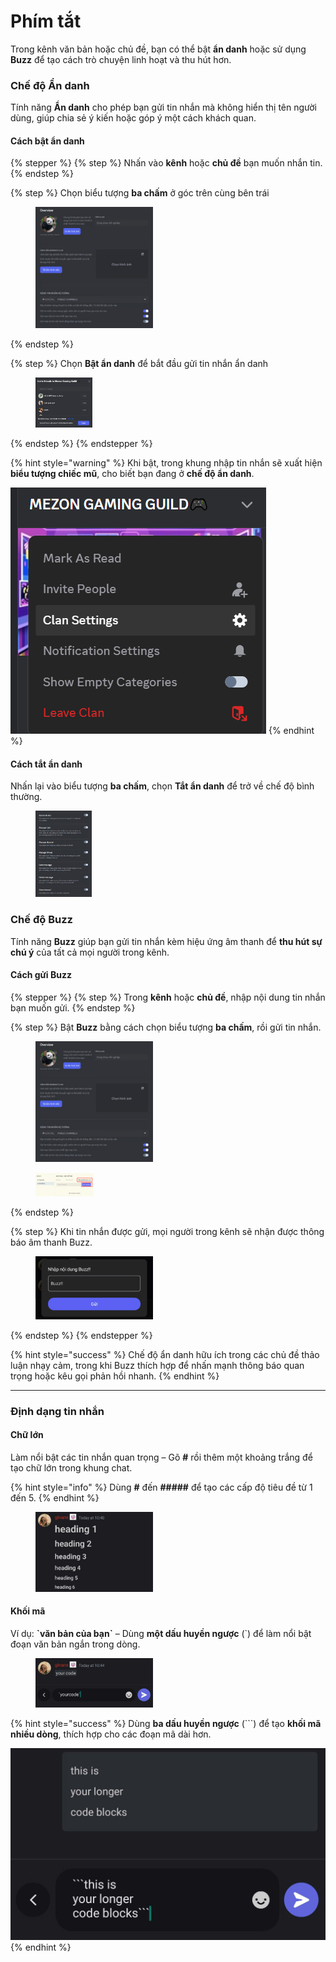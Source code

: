 # Phím tắt

Trong kênh văn bản hoặc chủ đề, bạn có thể bật **ẩn danh** hoặc sử dụng **Buzz** để tạo cách trò chuyện linh hoạt và thu hút hơn.

### **Chế độ Ẩn danh**

Tính năng **Ẩn danh** cho phép bạn gửi tin nhắn mà không hiển thị tên người dùng, giúp chia sẻ ý kiến hoặc góp ý một cách khách quan.

#### **Cách bật ẩn danh**

{% stepper %}
{% step %}
Nhấn vào **kênh** hoặc **chủ đề** bạn muốn nhắn tin.
{% endstep %}

{% step %}
Chọn biểu tượng **ba chấm** ở góc trên cùng bên trái

<div align="left"><figure><img src="../.gitbook/assets/image (118).png" alt="" width="188"><figcaption></figcaption></figure></div>
{% endstep %}

{% step %}
Chọn **Bật ẩn danh** để bắt đầu gửi tin nhắn ẩn danh

<div align="left"><figure><img src="../.gitbook/assets/image (116).png" alt="" width="91"><figcaption></figcaption></figure></div>
{% endstep %}
{% endstepper %}

{% hint style="warning" %}
Khi bật, trong khung nhập tin nhắn sẽ xuất hiện **biểu tượng chiếc mũ**, cho biết bạn đang ở **chế độ ẩn danh**.

![](<../.gitbook/assets/image (117).png>)
{% endhint %}

#### **Cách tắt ẩn danh**

Nhấn lại vào biểu tượng **ba chấm**, chọn **Tắt ẩn danh** để trở về chế độ bình thường.

<div align="left"><figure><img src="../.gitbook/assets/image (119).png" alt="" width="90"><figcaption></figcaption></figure></div>

### **Chế độ Buzz**

Tính năng **Buzz** giúp bạn gửi tin nhắn kèm hiệu ứng âm thanh để **thu hút sự chú ý** của tất cả mọi người trong kênh.

#### **Cách gửi Buzz**

{% stepper %}
{% step %}
Trong **kênh** hoặc **chủ đề**, nhập nội dung tin nhắn bạn muốn gửi.
{% endstep %}

{% step %}
Bật **Buzz** bằng cách chọn biểu tượng **ba chấm**, rồi gửi tin nhắn.

<div align="left"><figure><img src="../.gitbook/assets/image (118).png" alt="" width="188"><figcaption></figcaption></figure></div>

<div align="left"><figure><img src="../.gitbook/assets/image (121).png" alt="" width="93"><figcaption></figcaption></figure></div>
{% endstep %}

{% step %}
Khi tin nhắn được gửi, mọi người trong kênh sẽ nhận được thông báo âm thanh Buzz.

<div align="left"><figure><img src="../.gitbook/assets/z7102032441578_e1fbb7dfc970c3799685dfcc9940f104.jpg" alt="" width="188"><figcaption></figcaption></figure></div>
{% endstep %}
{% endstepper %}

{% hint style="success" %}
Chế độ ẩn danh hữu ích trong các chủ đề thảo luận nhạy cảm, trong khi Buzz thích hợp để nhấn mạnh thông báo quan trọng hoặc kêu gọi phản hồi nhanh.
{% endhint %}

***

### Định dạng tin nhắn

#### **Chữ lớn**

Làm nổi bật các tin nhắn quan trọng – Gõ **#** rồi thêm một khoảng trắng để tạo chữ lớn trong khung chat.

{% hint style="info" %}
Dùng **#** đến **#####** để tạo các cấp độ tiêu đề từ 1 đến 5.
{% endhint %}

<div align="left"><figure><img src="../.gitbook/assets/z7110835432520_a6e35a9345e96c864c0e2afbd01f1e00.jpg" alt="" width="188"><figcaption></figcaption></figure></div>

#### **Khối mã**

Ví dụ: **\`văn bản của bạn\`** – Dùng **một dấu huyền ngược** (\`) để làm nổi bật đoạn văn bản ngắn trong dòng.

<div align="left"><figure><img src="../.gitbook/assets/z7110852061809_dc5f95d90b6261083a6df2940ef1d9c9.jpg" alt="" width="188"><figcaption></figcaption></figure></div>

{% hint style="success" %}
Dùng **ba dấu huyền ngược** (\`\`\`) để tạo **khối mã nhiều dòng**, thích hợp cho các đoạn mã dài hơn.

<img src="../.gitbook/assets/z7110859922858_9f946c237959d1e3a834dd91f1fece7a.jpg" alt="" data-size="original">
{% endhint %}
